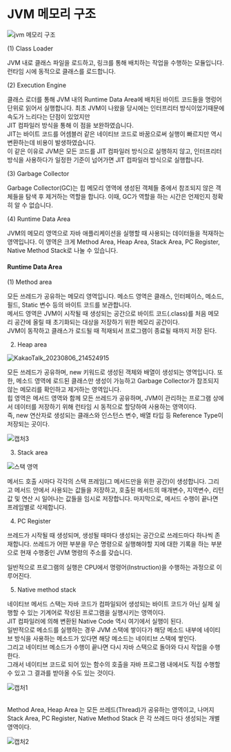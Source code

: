 <h1>JVM 메모리  구조</h1>

![jvm 메모리 구조](https://github.com/JSON-loading-and-unloading/Optimizing-Java/assets/106163272/bc42c225-51d6-4c8c-84d4-5a9f21bf86ac)



(1) Class Loader</br>

JVM 내로 클래스 파일을 로드하고, 링크를 통해 배치하는 작업을 수행하는 모듈입니다. 런타임 시에 동적으로 클래스를 로드합니다.</br>

(2) Execution Engine</br>

클래스 로더를 통해 JVM 내의 Runtime Data Area에 배치된 바이트 코드들을 명렁어 단위로 읽어서 실행합니다. 최초 JVM이 나왔을 당시에는 인터프리터 방식이었기때문에 속도가 느리다는 단점이 있었지만</br> JIT 컴파일러 방식을 통해 이 점을 보완하였습니다.</br>
JIT는 바이트 코드를 어셈블러 같은 네이티브 코드로 바꿈으로써 실행이 빠르지만 역시 변환하는데 비용이 발생하였습니다. </br>
이 같은 이유로 JVM은 모든 코드를 JIT 컴파일러 방식으로 실행하지 않고, 인터프리터 방식을 사용하다가 일정한 기준이 넘어가면 JIT 컴파일러 방식으로 실행합니다.</br>


(3) Garbage Collector</br>

Garbage Collector(GC)는 힙 메모리 영역에 생성된 객체들 중에서 참조되지 않은 객체들을 탐색 후 제거하는 역할을 합니다. 이때, GC가 역할을 하는 시간은 언제인지 정확히 알 수 없습니다.</br>

(4) Runtime Data Area</br>

JVM의 메모리 영역으로 자바 애플리케이션을 실행할 때 사용되는 데이터들을 적재하는 영역입니다. 이 영역은 크게 Method Area, Heap Area, Stack Area, PC Register, Native Method Stack로 나눌 수 있습니다.</br>

<h4>Runtime Data Area</h4>

(1) Method area </br>

모든 쓰레드가 공유하는 메모리 영역입니다. 메소드 영역은 클래스, 인터페이스, 메소드, 필드, Static 변수 등의 바이트 코드를 보관합니다.</br>
메서드 영역은 JVM이 시작될 때 생성되는 공간으로 바이트 코드(.class)를 처음 메모리 공간에 올릴 때 초기화되는 대상을 저장하기 위한 메모리 공간이다.</br>
JVM이 동작하고 클래스가 로드될 때 적재되서 프로그램이 종료될 때까지 저장 된다.</br>

2. Heap area</br>

![KakaoTalk_20230806_214524915](https://github.com/JSON-loading-and-unloading/Optimizing-Java/assets/106163272/38e65cb8-9dc0-4fbc-bf1a-ba3ee916abc9)</br>


모든 쓰레드가 공유하며, new 키워드로 생성된 객체와 배열이 생성되는 영역입니다. 또한, 메소드 영역에 로드된 클래스만 생성이 가능하고 Garbage Collector가 참조되지 않는 메모리를 확인하고 제거하는 영역입니다.</br>
힙 영역은 메서드 영역와 함께 모든 쓰레드가 공유하며, JVM이 관리하는 프로그램 상에서 데이터를 저장하기 위해 런타임 시 동적으로 할당하여 사용하는 영역이다.</br>
즉, new 연산자로 생성되는 클래스와 인스턴스 변수, 배열 타입 등 Reference Type이 저장되는 곳이다.</br>

![캡처3](https://github.com/JSON-loading-and-unloading/Optimizing-Java/assets/106163272/280c48d7-3c42-47fb-9e10-5c31ada96c71)



3. Stack area </br>

![스택 영역](https://github.com/JSON-loading-and-unloading/Optimizing-Java/assets/106163272/30813718-b260-44b8-b0bd-40dd1cf51df8)</br>


메서드 호출 시마다 각각의 스택 프레임(그 메서드만을 위한 공간)이 생성합니다. 그리고 메서드 안에서 사용되는 값들을 저장하고, 호출된 메서드의 매개변수, 지역변수, 리턴 값 및 연산 시 일어나는 값들을 임시로 저장합니다. 마지막으로, 메서드 수행이 끝나면 프레임별로 삭제합니다.</br>



4. PC Register</br>

쓰레드가 시작될 때 생성되며, 생성될 때마다 생성되는 공간으로 쓰레드마다 하나씩 존재합니다. 쓰레드가 어떤 부분을 무슨 명령으로 실행해야할 지에 대한 기록을 하는 부분으로 현재 수행중인 JVM 명령의 주소를 갖습니다.</br>

일반적으로 프로그램의 실행은 CPU에서 명령어(Instruction)을 수행하는 과정으로 이루어진다.</br>


5. Native method stack</br>

네이티브 메서드 스택는 자바 코드가 컴파일되어 생성되는 바이트 코드가 아닌 실제 실행할 수 있는 기계어로 작성된 프로그램을 실행시키는 영역이다.</br>
JIT 컴파일러에 의해 변환된 Native Code 역시 여기에서 실행이 된다. </br>
일반적으로 메소드를 실행하는 경우 JVM 스택에 쌓이다가 해당 메소드 내부에 네이티브 방식을 사용하는 메소드가 있다면 해당 메소드는 네이티브 스택에 쌓인다.</br>
그리고 네이티브 메소드가 수행이 끝나면 다시 자바 스택으로 돌아와 다시 작업을 수행한다.</br>
그래서 네이티브 코드로 되어 있는 함수의 호출을 자바 프로그램 내에서도 직접 수행할 수 있고 그 결과를 받아올 수도 있는 것이다.</br>

 



![캡처1](https://github.com/JSON-loading-and-unloading/Optimizing-Java/assets/106163272/9d24a645-5319-4cdd-a6fe-912b9130bc6f)</br>

</br>
 Method Area, Heap Area 는 모든 쓰레드(Thread)가 공유하는 영역이고, 나머지 Stack Area, PC Register, Native Method Stack 은 각 쓰레드 마다 생성되는 개별 영역이다.</br>

![캡처2](https://github.com/JSON-loading-and-unloading/Optimizing-Java/assets/106163272/7d90c600-0d40-4abb-8a60-de3d348baebc)




